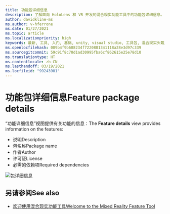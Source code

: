 ```yaml
---
title: 功能包详细信息
description: 了解面向 HoloLens 和 VR 开发的混合现实功能工具中的功能包详细信息。
author: davidkline-ms
ms.author: v-hferrone
ms.date: 01/27/2021
ms.topic: article
ms.localizationpriority: high
keywords: 最新, 工具, 入门, 基础, unity, visual studio, 工具包, 混合现实头戴显示设备, windows 混合现实头戴显示设备, 虚拟现实头戴显示设备, 安装, Windows, HoloLens, 仿真器, unreal, openxr
ms.openlocfilehash: 089b4f9b608234f7220881341118a28e3d97c339
ms.sourcegitcommit: 59c91f8c70d1ad30995fba6cf862615e25e78d10
ms.translationtype: HT
ms.contentlocale: zh-CN
ms.lasthandoff: 03/19/2021
ms.locfileid: "99243901"
---
```

# <a name="feature-package-details"></a><span data-ttu-id="79800-104">功能包详细信息</span><span class="sxs-lookup"><span data-stu-id="79800-104">Feature package details</span></span>

<span data-ttu-id="79800-105">“功能详细信息”视图提供有关功能的信息：</span><span class="sxs-lookup"><span data-stu-id="79800-105">The **Feature details** view provides information on the features:</span></span> 
* <span data-ttu-id="79800-106">说明</span><span class="sxs-lookup"><span data-stu-id="79800-106">Description</span></span>
* <span data-ttu-id="79800-107">包名称</span><span class="sxs-lookup"><span data-stu-id="79800-107">Package name</span></span>
* <span data-ttu-id="79800-108">作者</span><span class="sxs-lookup"><span data-stu-id="79800-108">Author</span></span> 
* <span data-ttu-id="79800-109">许可证</span><span class="sxs-lookup"><span data-stu-id="79800-109">License</span></span>
* <span data-ttu-id="79800-110">必需的依赖项</span><span class="sxs-lookup"><span data-stu-id="79800-110">Required dependencies</span></span>

![包详细信息](images/FeatureToolFeatureDetails.png)

## <a name="see-also"></a><span data-ttu-id="79800-112">另请参阅</span><span class="sxs-lookup"><span data-stu-id="79800-112">See also</span></span>

- [<span data-ttu-id="79800-113">欢迎使用混合现实功能工具</span><span class="sxs-lookup"><span data-stu-id="79800-113">Welcome to the Mixed Reality Feature Tool</span></span>](welcome-to-mr-feature-tool.md)
